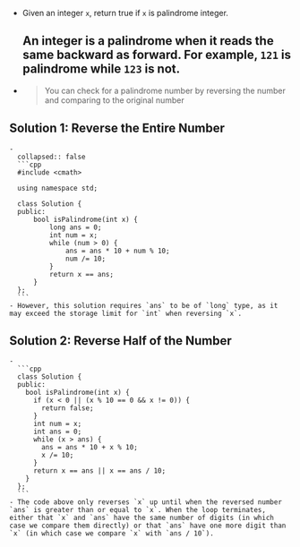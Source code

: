 - Given an integer `x`, return true if `x` is palindrome integer. 
  
  An integer is a palindrome when it reads the same backward as forward. For example, `121` is palindrome while `123` is not.
  ---
-
  > You can check for a palindrome number by reversing the number and comparing to the original number
## Solution 1: Reverse the Entire Number
	-
	  collapsed:: false
	  ```cpp
	  #include <cmath>
	  
	  using namespace std;
	  
	  class Solution {
	  public:
	      bool isPalindrome(int x) {
	          long ans = 0;
	          int num = x;
	          while (num > 0) {
	              ans = ans * 10 + num % 10;
	              num /= 10;
	          }
	          return x == ans;
	      }
	  };
	  ```
	- However, this solution requires `ans` to be of `long` type, as it may exceed the storage limit for `int` when reversing `x`.
## Solution 2: Reverse Half of the Number
	-
	  ```cpp
	  class Solution {
	  public:
	    bool isPalindrome(int x) {
	      if (x < 0 || (x % 10 == 0 && x != 0)) {
	        return false;
	      }
	      int num = x;
	      int ans = 0;
	      while (x > ans) {
	        ans = ans * 10 + x % 10;
	        x /= 10;
	      }
	      return x == ans || x == ans / 10;
	    }
	  };
	  ```
	- The code above only reverses `x` up until when the reversed number `ans` is greater than or equal to `x`. When the loop terminates, either that `x` and `ans` have the same number of digits (in which case we compare them directly) or that `ans` have one more digit than `x` (in which case we compare `x` with `ans / 10`).